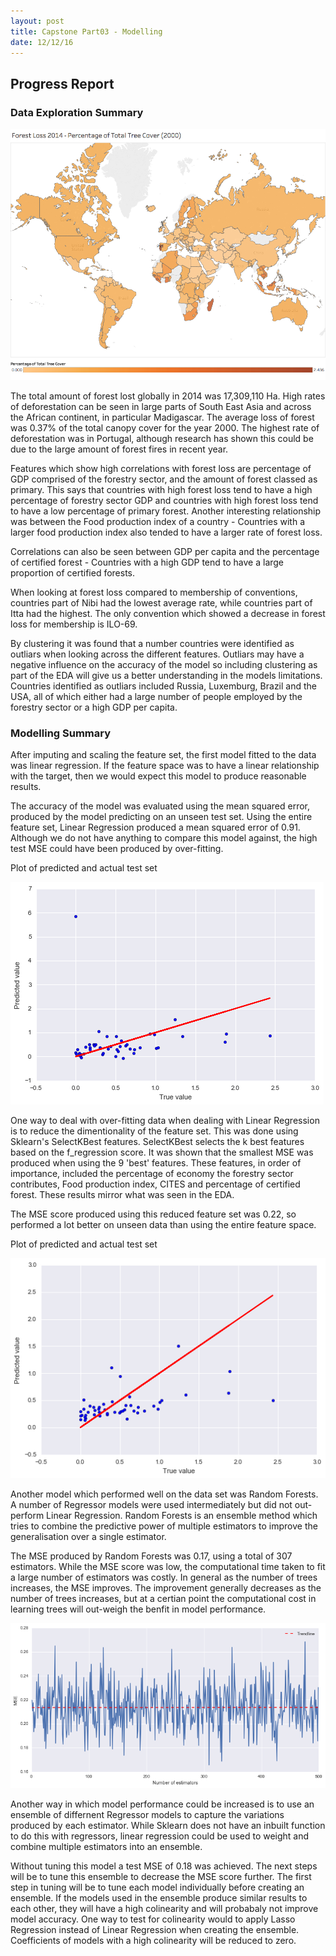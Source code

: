 ```yaml
---
layout: post
title: Capstone Part03 - Modelling
date: 12/12/16
---
```


## Progress Report

### Data Exploration Summary

![](../images/12-12-16-map.png)

The total amount of forest lost globally in 2014 was 17,309,110 Ha. High rates of deforestation can be seen in large parts of South East Asia and across the African continent, in particular Madigascar. The average loss of forest was 0.37% of the total canopy cover for the year 2000. The highest rate of deforestation was in Portugal, although research has shown this could be due to the large amount of forest fires in recent year.

Features which show high correlations with forest loss are percentage of GDP comprised of the forestry sector, and the amount of forest classed as primary. This says that countries with high forest loss tend to have a high percentage of forestry sector GDP and countries with high forest loss tend to have a low percentage of primary forest. Another interesting relationship was between the Food production index of a country - Countries with a larger food production index also tended to have a larger rate of forest loss.

Correlations can also be seen between GDP per capita and the percentage of certified forest - Countries with a high GDP tend to have a large proportion of certified forests. 

When looking at forest loss compared to membership of conventions, countries part of Nibi had the lowest average rate, while countries part of Itta had the highest. The only convention which showed a decrease in forest loss for membership is ILO-69.   

By clustering it was found that a number countries were identified as outliars when looking across the different features. Outliars may have a negative influence on the accuracy of the model so including clustering as part of the EDA will give us a better understanding in the models limitations. Countries identified as outliars included Russia, Luxemburg, Brazil and the USA, all of which either had a large number of people employed by the forestry sector or a high GDP per capita.

### Modelling Summary

After imputing and scaling the feature set, the first model fitted to the data was linear regression. If the feature space was to have a linear relationship with the target, then we would expect this model to produce reasonable results.

The accuracy of the model was evaluated using the mean squared error, produced by the model predicting on an unseen test set. Using the entire feature set, Linear Regression produced a mean squared error of 0.91. Although we do not have anything to compare this model against, the high test MSE could have been produced by over-fitting.

Plot of predicted and actual test set

![](../images/12-12-16-test_plot.png)

One way to deal with over-fitting data when dealing with Linear Regression is to reduce the dimentionality of the feature set. This was done using Sklearn's SelectKBest features. SelectKBest selects the k best features based on the f_regression score. It was shown that the smallest MSE was produced when using the 9 'best' features. These features, in order of importance, included the percentage of economy the forestry sector contributes, Food production index, CITES and percentage of certified forest. These results mirror what was seen in the EDA.

The MSE score produced using this reduced feature set was 0.22, so performed a lot better on unseen data than using the entire feature space.

Plot of predicted and actual test set

![](../images/12-12-16-feature_reduced_test.png)

Another model which performed well on the data set was Random Forests. A number of Regressor models were used intermediately but did not out-perform Linear Regression. Random Forests is an ensemble method which tries to combine the predictive power of multiple estimators to improve the generalisation over a single estimator.

The MSE produced by Random Forests was 0.17, using a total of 307 estimators. While the MSE score was low, the computational time taken to fit a large number of estimators was costly. In general as the number of trees increases, the MSE improves. The improvement generally decreases as the number of trees increases, but at a certian point the computational cost in learning trees will out-weigh the benfit in model performance.

![](../images/12-12-16-mse_estimators.png)

Another way in which model performance could be increased is to use an ensemble of differnent Regressor models to capture the variations produced by each estimator. While Sklearn does not have an inbuilt function to do this with regressors, linear regression could be used to weight and combine multiple estimators into an ensemble.

Without tuning this model a test MSE of 0.18 was achieved. The next steps will be to tune this ensemble to decrease the MSE score further. The first step in tuning will be to tune each model individually before creating an ensemble. If the models used in the ensemble produce similar results to each other, they will have a high colinearity and will probabaly not improve model accuracy. One way to test for colinearity would to apply Lasso Regression instead of Linear Regression when creating the ensemble. Coefficients of models with a high colinearity will be reduced to zero.